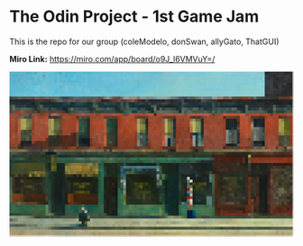 # The Odin Project - 1st Game Jam
This is the repo for our group (coleModelo, donSwan, allyGato, ThatGUI)

**Miro Link:** https://miro.com/app/board/o9J_l6VMVuY=/

![Image of 1st level of the game](images/pxArt.png)

